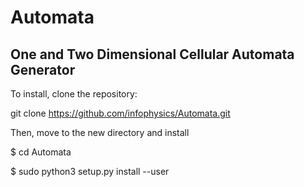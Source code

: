 # Automata
One and Two Dimensional Cellular Automata Generator
----------------------------------------------------

To install, clone the repository:

git clone https://github.com/infophysics/Automata.git

Then, move to the new directory and install

$ cd Automata

$ sudo python3 setup.py install --user

